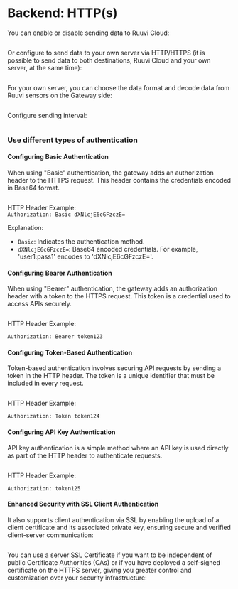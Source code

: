 # Backend: HTTP(s)

You can enable or disable sending data to Ruuvi Cloud:

<figure><img src="../../../.gitbook/assets/Screenshot from 2023-12-13 08-56-59.png" alt=""><figcaption></figcaption></figure>

Or configure to send data to your own server via HTTP/HTTPS (it is possible to send data to both destinations, Ruuvi Cloud and your own server, at the same time):

<figure><img src="../../../.gitbook/assets/Screenshot from 2023-12-19 21-32-09.png" alt=""><figcaption></figcaption></figure>

For your own server, you can choose the data format and decode data from Ruuvi sensors on the Gateway side:

<figure><img src="../../../.gitbook/assets/Screenshot from 2023-12-19 21-32-54.png" alt=""><figcaption></figcaption></figure>

Configure sending interval:

<figure><img src="../../../.gitbook/assets/Screenshot from 2023-12-13 09-02-17.png" alt=""><figcaption></figcaption></figure>

### Use different types of authentication

#### Configuring Basic Authentication

When using "Basic" authentication, the gateway adds an authorization header to the HTTPS request. This header contains the credentials encoded in Base64 format.

<figure><img src="../../../.gitbook/assets/Screenshot from 2024-05-08 15-45-19.png" alt=""><figcaption></figcaption></figure>

HTTP Header Example:\
`Authorization: Basic dXNlcjE6cGFzczE=`

Explanation:

* `Basic`: Indicates the authentication method.
* `dXNlcjE6cGFzczE=`: Base64 encoded credentials. For example, 'user1:pass1' encodes to 'dXNlcjE6cGFzczE='.

#### Configuring Bearer Authentication

When using "Bearer" authentication, the gateway adds an authorization header with a token to the HTTPS request. This token is a credential used to access APIs securely.

<figure><img src="../../../.gitbook/assets/Screenshot from 2024-05-08 15-46-10.png" alt=""><figcaption></figcaption></figure>

HTTP Header Example:

`Authorization: Bearer token123`

#### Configuring Token-Based Authentication

Token-based authentication involves securing API requests by sending a token in the HTTP header. The token is a unique identifier that must be included in every request.

<figure><img src="../../../.gitbook/assets/Screenshot from 2024-05-08 15-46-36.png" alt=""><figcaption></figcaption></figure>

HTTP Header Example:

`Authorization: Token token124`

#### Configuring API Key Authentication

API key authentication is a simple method where an API key is used directly as part of the HTTP header to authenticate requests.

<figure><img src="../../../.gitbook/assets/Screenshot from 2024-05-08 15-46-57.png" alt=""><figcaption></figcaption></figure>

HTTP Header Example:

`Authorization: token125`

#### Enhanced Security with SSL Client Authentication

It also supports client authentication via SSL by enabling the upload of a client certificate and its associated private key, ensuring secure and verified client-server communication:

<figure><img src="../../../.gitbook/assets/Screenshot from 2023-12-19 21-33-50.png" alt=""><figcaption></figcaption></figure>

You can use a server SSL Certificate if you want to be independent of public Certificate Authorities (CAs) or if you have deployed a self-signed certificate on the HTTPS server, giving you greater control and customization over your security infrastructure:

<figure><img src="../../../.gitbook/assets/Screenshot from 2023-12-19 21-34-43.png" alt=""><figcaption></figcaption></figure>
